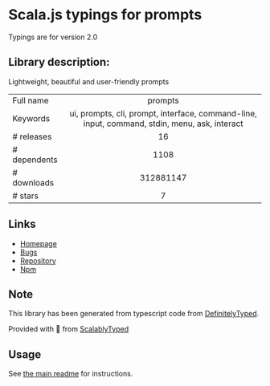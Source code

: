 
# Scala.js typings for prompts

Typings are for version 2.0

## Library description:
Lightweight, beautiful and user-friendly prompts

|                    |                 |
| ------------------ | :-------------: |
| Full name          | prompts |
| Keywords           | ui, prompts, cli, prompt, interface, command-line, input, command, stdin, menu, ask, interact |
| # releases         | 16 |
| # dependents       | 1108 |
| # downloads        | 312881147 |
| # stars            | 7 |

## Links
- [Homepage](https://github.com/terkelg/prompts#readme)
- [Bugs](https://github.com/terkelg/prompts/issues)
- [Repository](https://github.com/terkelg/prompts)
- [Npm](https://www.npmjs.com/package/prompts)
    


## Note
This library has been generated from typescript code from [DefinitelyTyped](https://definitelytyped.org).

Provided with :purple_heart: from [ScalablyTyped](https://github.com/oyvindberg/ScalablyTyped)

## Usage
See [the main readme](../../readme.md) for instructions.


